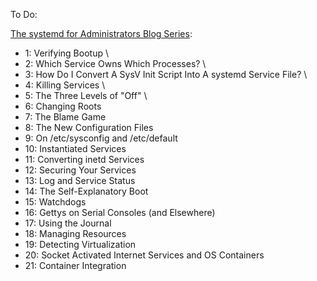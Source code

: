 To Do:

[The systemd for Administrators Blog Series](https://www.freedesktop.org/wiki/Software/systemd/):

* 1: Verifying Bootup \
* 2: Which Service Owns Which Processes? \
* 3: How Do I Convert A SysV Init Script Into A systemd Service File? \
* 4: Killing Services \
* 5: The Three Levels of "Off" \
* 6: Changing Roots
* 7: The Blame Game
* 8: The New Configuration Files
* 9: On /etc/sysconfig and /etc/default
* 10: Instantiated Services
* 11: Converting inetd Services
* 12: Securing Your Services
* 13: Log and Service Status
* 14: The Self-Explanatory Boot
* 15: Watchdogs
* 16: Gettys on Serial Consoles (and Elsewhere)
* 17: Using the Journal
* 18: Managing Resources
* 19: Detecting Virtualization
* 20: Socket Activated Internet Services and OS Containers
* 21: Container Integration
